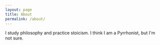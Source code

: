 ```yaml
---
layout: page
title: About
permalink: /about/
---
```


I study philosophy and practice stoicism. 
I think I am a Pyrrhonist, but I'm not sure.